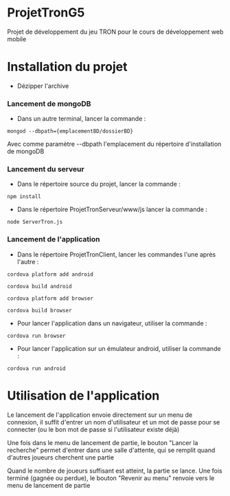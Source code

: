 # ProjetTronG5

Projet de développement du jeu TRON pour le cours de développement web mobile

Installation du projet
=============

- Dézipper l'archive

### Lancement de mongoDB

- Dans un autre terminal, lancer la commande :
```
mongod --dbpath={emplacementBD/dossierBD}
```
Avec comme paramètre --dbpath l'emplacement du répertoire d'installation de mongoDB

### Lancement du serveur

- Dans le répertoire source du projet, lancer la commande : 
```
npm install
```
- Dans le répertoire ProjetTronServeur/www/js lancer la commande : 
```
node ServerTron.js
```

### Lancement de l'application

- Dans le répertoire ProjetTronClient, lancer les commandes l'une après l'autre :
```
cordova platform add android
```
```
cordova build android
```
```
cordova platform add browser
```
```
cordova build browser
```

- Pour lancer l'application dans un navigateur, utiliser la commande :
```
cordova run browser
```

- Pour lancer l'application sur un émulateur android, utiliser la commande :
```
cordova run android
```

Utilisation de l'application
==========
Le lancement de l'application envoie directement sur un menu de connexion, il suffit d'entrer un nom d'utilisateur et un mot de passe pour se connecter (ou le bon mot de passe si l'utilisateur existe déjà)

Une fois dans le menu de lancement de partie, le bouton "Lancer la recherche" permet d'entrer dans une salle d'attente, qui se remplit quand d'autres joueurs cherchent une partie

Quand le nombre de joueurs suffisant est atteint, la partie se lance. Une fois terminé (gagnée ou perdue), le bouton "Revenir au menu" renvoie vers le menu de lancement de partie
